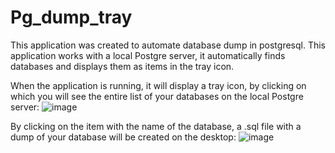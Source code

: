 # Pg_dump_tray
This application was created to automate database dump in postgresql. This application works with a local Postgre server, it automatically finds databases and displays them as items in the tray icon.

When the application is running, it will display a tray icon, by clicking on which you will see the entire list of your databases on the local Postgre server:
![image](https://github.com/VariableNi/Pg_dump_tray/assets/112205692/d6ac2987-4958-43db-af80-832892aa00de)

By clicking on the item with the name of the database, a .sql file with a dump of your database will be created on the desktop:
![image](https://github.com/VariableNi/Pg_dump_tray/assets/112205692/0caf48be-b5d1-4eb4-ba26-b280cea5051b)

